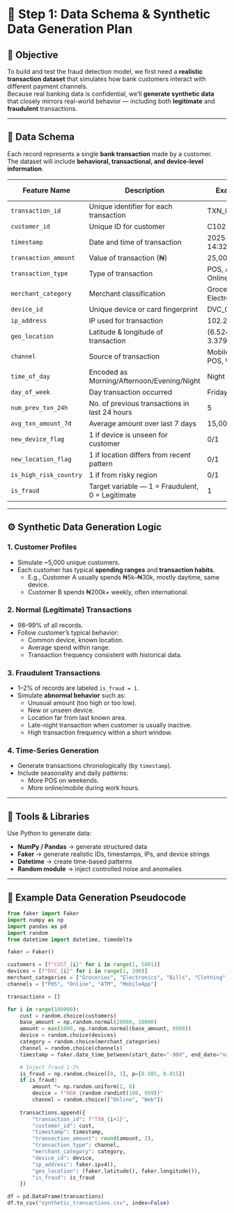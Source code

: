 # 🧩 Step 1: Data Schema & Synthetic Data Generation Plan

## 🎯 Objective
To build and test the fraud detection model, we first need a **realistic transaction dataset** that simulates how bank customers interact with different payment channels.  
Because real banking data is confidential, we’ll **generate synthetic data** that closely mirrors real-world behavior — including both **legitimate** and **fraudulent** transactions.

---

## 🧱 Data Schema

Each record represents a single **bank transaction** made by a customer.  
The dataset will include **behavioral, transactional, and device-level information**.

| Feature Name | Description | Example | Data Type |
|---------------|-------------|----------|------------|
| `transaction_id` | Unique identifier for each transaction | TXN_001 | string |
| `customer_id` | Unique ID for customer | C1021 | string |
| `timestamp` | Date and time of transaction | 2025-09-20 14:32:10 | datetime |
| `transaction_amount` | Value of transaction (₦) | 25,000 | float |
| `transaction_type` | Type of transaction | POS, ATM, Online | string |
| `merchant_category` | Merchant classification | Groceries, Electronics | string |
| `device_id` | Unique device or card fingerprint | DVC_09A | string |
| `ip_address` | IP used for transaction | 102.23.55.12 | string |
| `geo_location` | Latitude & longitude of transaction | (6.5244, 3.3792) | tuple |
| `channel` | Source of transaction | MobileApp, POS, Web | string |
| `time_of_day` | Encoded as Morning/Afternoon/Evening/Night | Night | string |
| `day_of_week` | Day transaction occurred | Friday | string |
| `num_prev_txn_24h` | No. of previous transactions in last 24 hours | 5 | integer |
| `avg_txn_amount_7d` | Average amount over last 7 days | 15,000 | float |
| `new_device_flag` | 1 if device is unseen for customer | 0/1 | integer |
| `new_location_flag` | 1 if location differs from recent pattern | 0/1 | integer |
| `is_high_risk_country` | 1 if from risky region | 0/1 | integer |
| `is_fraud` | Target variable — 1 = Fraudulent, 0 = Legitimate | 1 | integer |

---

## ⚙️ Synthetic Data Generation Logic

### 1. **Customer Profiles**
- Simulate ~5,000 unique customers.  
- Each customer has typical **spending ranges** and **transaction habits**.
  - E.g., Customer A usually spends ₦5k–₦30k, mostly daytime, same device.
  - Customer B spends ₦200k+ weekly, often international.

### 2. **Normal (Legitimate) Transactions**
- 98–99% of all records.
- Follow customer’s typical behavior:
  - Common device, known location.
  - Average spend within range.
  - Transaction frequency consistent with historical data.

### 3. **Fraudulent Transactions**
- 1–2% of records are labeled `is_fraud = 1`.
- Simulate **abnormal behavior** such as:
  - Unusual amount (too high or too low).
  - New or unseen device.
  - Location far from last known area.
  - Late-night transaction when customer is usually inactive.
  - High transaction frequency within a short window.

### 4. **Time-Series Generation**
- Generate transactions chronologically (by `timestamp`).
- Include seasonality and daily patterns:
  - More POS on weekends.
  - More online/mobile during work hours.

---

## 🧮 Tools & Libraries
Use Python to generate data:
- **NumPy / Pandas** → generate structured data
- **Faker** → generate realistic IDs, timestamps, IPs, and device strings
- **Datetime** → create time-based patterns
- **Random module** → inject controlled noise and anomalies

---

## 🧠 Example Data Generation Pseudocode

```python
from faker import Faker
import numpy as np
import pandas as pd
import random
from datetime import datetime, timedelta

faker = Faker()

customers = [f"CUST_{i}" for i in range(1, 5001)]
devices = [f"DVC_{i}" for i in range(1, 200)]
merchant_categories = ["Groceries", "Electronics", "Bills", "Clothing", "Travel", "Fuel", "Food"]
channels = ["POS", "Online", "ATM", "MobileApp"]

transactions = []

for i in range(100000):
    cust = random.choice(customers)
    base_amount = np.random.normal(20000, 10000)
    amount = max(1000, np.random.normal(base_amount, 8000))
    device = random.choice(devices)
    category = random.choice(merchant_categories)
    channel = random.choice(channels)
    timestamp = faker.date_time_between(start_date="-90d", end_date="now")

    # Inject fraud 1-2%
    is_fraud = np.random.choice([0, 1], p=[0.985, 0.015])
    if is_fraud:
        amount *= np.random.uniform(2, 8)
        device = f"NEW_{random.randint(100, 999)}"
        channel = random.choice(["Online", "Web"])
    
    transactions.append({
        "transaction_id": f"TXN_{i+1}",
        "customer_id": cust,
        "timestamp": timestamp,
        "transaction_amount": round(amount, 2),
        "transaction_type": channel,
        "merchant_category": category,
        "device_id": device,
        "ip_address": faker.ipv4(),
        "geo_location": (faker.latitude(), faker.longitude()),
        "is_fraud": is_fraud
    })

df = pd.DataFrame(transactions)
df.to_csv("synthetic_transactions.csv", index=False)
